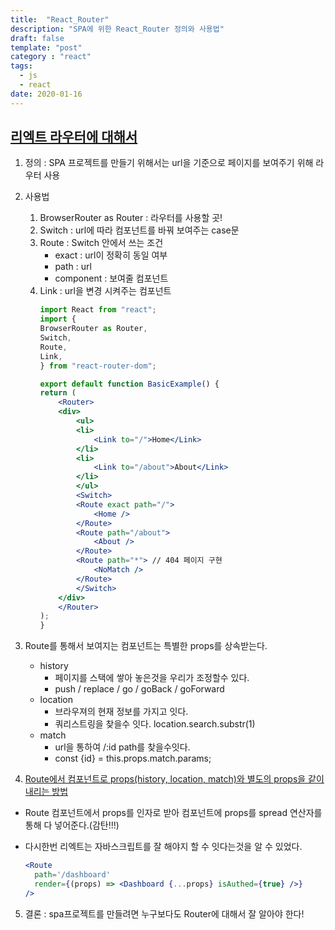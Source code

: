 ```yaml
---
title:  "React_Router"
description: "SPA에 위한 React_Router 정의와 사용법"
draft: false
template: "post"
category : "react"
tags:
  - js
  - react
date: 2020-01-16
---
```

## [리엑트 라우터에 대해서](https://reacttraining.com/)

1. 정의 : SPA 프로젝트를 만들기 위해서는 url을 기준으로 페이지를 보여주기 위해 라우터 사용

2. 사용법
    1. BrowserRouter as Router : 라우터를 사용할 곳!
    2. Switch : url에 따라 컴포넌트를 바꿔 보여주는 case문
    3. Route : Switch 안에서 쓰는 조건
        - exact : url이 정확히 동일 여부
        - path  : url
        - component : 보여줄 컴포넌트
    4. Link : url을 변경 시켜주는 컴포넌트
        ```jsx
        import React from "react";
        import {
        BrowserRouter as Router,
        Switch,
        Route,
        Link,
        } from "react-router-dom";

        export default function BasicExample() {
        return (
            <Router>
            <div>
                <ul>
                <li>
                    <Link to="/">Home</Link>
                </li>
                <li>
                    <Link to="/about">About</Link>
                </li>
                </ul>
                <Switch>
                <Route exact path="/">
                    <Home />
                </Route>
                <Route path="/about">
                    <About />
                </Route>
                <Route path="*"> // 404 페이지 구현
                    <NoMatch />
                </Route>
                </Switch>
            </div>
            </Router>
        );
        }
        ```
3. Route를 통해서 보여지는 컴포넌트는 특별한 props를 상속받는다.
    - history
        - 페이지를 스택에 쌓아 놓은것을 우리가 조정할수 있다.
        - push / replace / go / goBack / goForward
    - location
        - 브라우져의 현재 정보를 가지고 잇다.
        - 쿼리스트링을 찾을수 잇다. location.search.substr(1)
    - match
        - url을 통하여 /:id path를 찾을수잇다.
        -  const {id} = this.props.match.params;

4. [Route에서 컴포넌트로 props(history, location, match)와 별도의 props을 같이 내리는 방법](https://tylermcginnis.com/react-router-pass-props-to-components/)
-  Route 컴포넌트에서 props를 인자로 받아 컴포넌트에 props를 spread 연산자를 통해 다 넣어준다.(감탄!!!)
- 다시한번 리엑트는 자바스크립트를 잘 해야지 할 수 잇다는것을 알 수 있었다.

    ```jsx
    <Route
      path='/dashboard'
      render={(props) => <Dashboard {...props} isAuthed={true} />}
    />
    ```

5. 결론 : spa프로젝트를 만들려면 누구보다도 Router에 대해서 잘 알아야 한다!  







